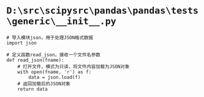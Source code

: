 # `D:\src\scipysrc\pandas\pandas\tests\generic\__init__.py`

```
# 导入模块json，用于处理JSON格式数据
import json

# 定义函数read_json，接收一个文件名参数
def read_json(fname):
    # 打开文件，模式为只读，将文件内容加载为JSON对象
    with open(fname, 'r') as f:
        data = json.load(f)
    # 返回加载后的JSON对象
    return data
```